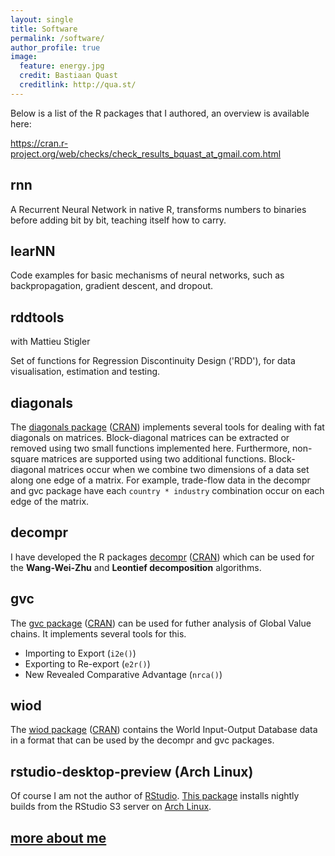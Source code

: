 ```yaml
---
layout: single
title: Software
permalink: /software/
author_profile: true
image:
  feature: energy.jpg
  credit: Bastiaan Quast
  creditlink: http://qua.st/
---
```


Below is a list of the R packages that I authored, an overview is available here:

https://cran.r-project.org/web/checks/check_results_bquast_at_gmail.com.html


rnn
--------------
A Recurrent Neural Network in native R, transforms numbers to binaries before adding bit by bit, teaching itself how to carry.


learNN
--------------
Code examples for basic mechanisms of neural networks, such as backpropagation, gradient descent, and dropout.


rddtools
---------
with Mattieu Stigler

Set of functions for Regression Discontinuity Design ('RDD'), for data visualisation, estimation and testing.


diagonals
----------
The [diagonals package](/diagonals) ([CRAN](http://cran.r-project.org/package=diagonals)) implements several tools for dealing with fat diagonals on matrices.
Block-diagonal matrices can be extracted or removed using two small functions implemented here. Furthermore, non-square matrices are supported using two additional functions.
Block-diagonal matrices occur when we combine two dimensions of a data set along one edge of a matrix. For example, trade-flow data in the decompr and gvc package have each `country * industry` combination occur on each edge of the matrix.


decompr
--------
I have developed the R packages [decompr](https://qua.st/decompr) ([CRAN](http://cran.r-project.org/web/packages/decompr/)) which can be used for the **Wang-Wei-Zhu** and **Leontief decomposition** algorithms.


gvc
----
The [gvc package](/gvc) ([CRAN](http://cran.r-project.org/web/packages/gvc/index.html)) can be used for futher analysis of Global Value chains. It implements several tools for this.

- Importing to Export (`i2e()`)
- Exporting to Re-export (`e2r()`)
- New Revealed Comparative Advantage (`nrca()`)


wiod
-----
The [wiod package](/wiod) ([CRAN](http://cran.r-project.org/package=wiod)) contains the World Input-Output Database data in a format that can be used by the decompr and gvc packages.


rstudio-desktop-preview (Arch Linux)
--------------------------------------
Of course I am not the author of [RStudio](http://www.rstudio.com/).
[This package](https://aur.archlinux.org/packages/rstudio-desktop-preview) installs nightly builds from the RStudio S3 server on [Arch Linux](https://www.archlinux.org/).


[more about me](/about)
-----------------------
